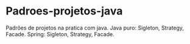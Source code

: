 # Padroes-projetos-java
Padrões de projetos na pratica com java. Java puro: Sigleton, Strategy, Facade. Spring: Sigleton, Strategy, Facade.
